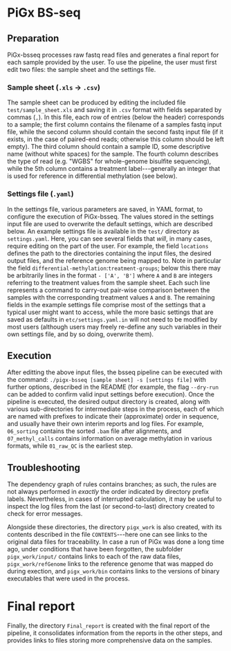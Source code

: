 

# PiGx BS-seq

## Preparation
PiGx-bsseq processes raw fastq read files and generates a final report for each sample provided by the user. To use the pipeline, the user must first edit two files: the sample sheet and the settings file. 

### Sample sheet (`.xls` -> `.csv`)
The sample sheet can be produced by editing the included file `test/sample_sheet.xls` and saving it in `.csv` format with fields separated by commas (`,`). In this file, each row of entries (below the header) corresponds to a sample; the first column contains the filename of a samples fastq input file, while the second column should contain the second fastq input file (if it exists, in the case of paired-end reads; otherwise this column should be left empty). The third column should contain a sample ID, some descriptive name (without white spaces) for the sample. The fourth column describes the type of read (e.g. "WGBS" for whole-genome bisulfite sequencing), while the 5th column contains a treatment label---generally an integer that is used for reference in differential methylation (see below). 

### Settings file (`.yaml`)
In the settings file, various parameters are saved, in YAML format, to configure the execution of PiGx-bsseq. The values stored in the settings input file are used to overwrite the default settings, which are described below. An example settings file is available in the `test/` directory as `settings.yaml`. Here, you can see several fields that _will_, in many cases, require editing on the part of the user. For example, the field `locations` defines the path to the directories containing the input files, the desired output files, and the reference genome being mapped to. Note in particular the field `differential-methylation`:`treatment-groups`; below this there may be arbitrarily lines in the format 
`- ['A', 'B']`
where `A` and `B` are integers referring to the treatment values from the sample sheet. Each such line represents a command to carry-out pair-wise comparison between the samples with the corresponding treatment values `A` and `B`. The remaining fields in the example settings file comprise most of the settings that a typical user might want to access, while the more basic settings that are saved as defaults in `etc/settings.yaml.in` will not need to be modified by most users (although users may freely re-define any such variables in their own settings file, and by so doing, overwrite them).

## Execution

After editting the above input files, the bsseq pipeline can be executed with the command:
`./pigx-bsseq [sample sheet] -s [settings file]`
with further options, described in the README (for example, the flag `--dry-run` can be added to confirm valid input settings before execution).
Once the pipeline is executed, the desired output directory is created, along with various sub-directories for intermediate steps in the process, each of which are named with prefixes to indicate their (approximate) order in sequence, and usually have their own interim reports and log files. For example, `06_sorting` contains the sorted `.bam` file after alignments, and `07_methyl_calls` contains information on average methylation in various formats, while `01_raw_QC` is the earliest step. 

## Troubleshooting

The dependency graph of rules contains branches; as such, the rules are not always performed in _exactly_ the order indicated by directory prefix labels. Nevertheless, in cases of interrupted calculation, it may be useful to inspect the log files from the last (or second-to-last) directory created to check for error messages. 

Alongside these directories, the directory `pigx_work` is also created, with its contents described in the file `CONTENTS`---here one can see links to the original data files for traceability. In case a run of PiGx was done a long time ago, under conditions that have been forgotten, the subfolder `pigx_work/input/` contains links to each of the raw data files, `pigx_work/refGenome` links to the reference genome that was mapped do during exection, and `pigx_work/bin` contains links to the versions of binary executables that were used in the process.

# Final report

Finally, the directory `Final_report` is created with the final report of the pipeline, it consolidates information from the reports in the other steps, and provides links to files storing more comprehensive data on the samples.
